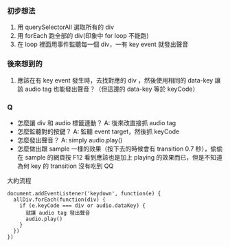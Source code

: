 ### 初步想法
1. 用 querySelectorAll 選取所有的 div
2. 用 forEach 跑全部的 div(印象中 for loop 不能跑)
3. 在 loop 裡面用事件監聽每一個 div，一有 key event 就發出聲音

### 後來想到的
1. 應該在有 key event 發生時，去找對應的 div ，然後使用相同的 data-key 讓該 audio tag 也能發出聲音？（但這邊的 data-key 等於 keyCode）

### Q
* 怎麼讓 div 和 audio 標籤連動？ A: 後來改直接抓 audio tag
* 怎麼監聽對的按鍵？ A: 監聽 event target，然後抓 keyCode
* 怎麼發出聲音？ A: simply audio.play()
* 怎麼做出跟 sample 一樣的效果（按下去的時候會有 transition 0.7 秒），偷偷在 sample 的網頁按 F12 看到應該也是加上 playing 的效果而已，但是不知道為何 key 的 transition 沒有吃到 QQ

大約流程
```
document.addEventListener('keydown', function(e) {
  allDiv.forEach(function(div) {
    if (e.keyCode === div or audio.dataKey) {
      就讓 audio tag 發出聲音
      audio.play()
    }
  })
})
```